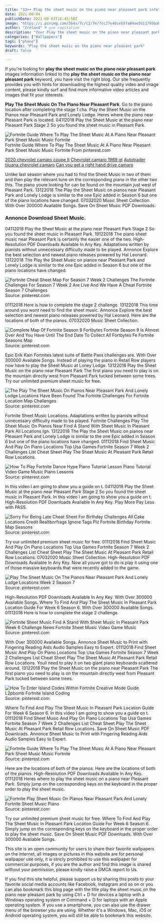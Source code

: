 ```yaml
---
title: "33++ Play the sheet music on the piano near pleasant park info"
date: 2021-06-04
publishDate: 2021-08-03T16:45:50Z
image: "https://i.pinimg.com/564x/7c/c2/7e/7cc27e40ceb5fa04ae5511795bab4325.jpg"
author: "Ireland" # use capitalize
description: "Your Play the sheet music on the piano near pleasant park images are ready. Play the sheet music on the piano near pleasant park are a topic that is being searched for and liked by netizens today. You can Find and Download the Play the sheet music on the piano near pleasant park files here. Get all free vectors."
categories: ["Wallpapers"]
tags: ["phone"]
keywords: "Play the sheet music on the piano near pleasant park"
draft: false

---
```


If you're looking for **play the sheet music on the piano near pleasant park** images information linked to the **play the sheet music on the piano near pleasant park** keyword, you have visit the right  blog.  Our site frequently  provides you with  hints  for downloading  the highest  quality video and image  content, please kindly surf and find more informative video articles and images  that fit your interests.

**Play The Sheet Music On The Piano Near Pleasant Park**. Go to the piano location after completing the stage 1 cha. Play the Sheet Music on the Pianos near Pleasant Park and Lonely Lodge. Heres where the piano near Pleasant Park is located. 04112018 Play the Sheet Music at the piano near Pleasant Park Stage 2 So you found the sheet music in Pleasant Park.

![Fortnite Guide Where To Play The Sheet Music At A Piano Near Pleasant Park Sheet Music Music Fortnite](https://i.pinimg.com/736x/09/5e/14/095e14c54faa610ef6138adc348361e0.jpg "Fortnite Guide Where To Play The Sheet Music At A Piano Near Pleasant Park Sheet Music Music Fortnite")
Fortnite Guide Where To Play The Sheet Music At A Piano Near Pleasant Park Sheet Music Music Fortnite From pinterest.com

[2020 chevrolet camaro coupe lt](/2020-chevrolet-camaro-coupe-lt/)
[Chevrolet camaro 1969 gt](/chevrolet-camaro-1969-gt/)
[Autotrader tijuana chevrolet camaro](/autotrader-tijuana-chevrolet-camaro/)
[Can you get a right hand drive camaro](/can-you-get-a-right-hand-drive-camaro/)

Unlike last season where you had to find the Sheet Music in two of them and then play the relevant tune on the corresponding piano in the other two this. The piano youre looking for can be found on the mountain just west of Pleasant Park. 13122018 The Play the Sheet Music on pianos near Pleasant Park and Lonely Lodge is similar to the one Epic added in Season 6 but one of the piano locations have changed. 07032020 Music Sheet Collection. With Over 300000 Available Songs. Save On Sheet Music PDF Downloads.

### Annonce Download Sheet Music.

04112018 Play the Sheet Music at the piano near Pleasant Park Stage 2 So you found the sheet music in Pleasant Park. 19122018 The piano sheet music near Pleasant Park is certainly the easier one of the two. High-Resolution PDF Downloads Available In Any Key. Adaptations written by pianists without unnecessary difficulty made to be played. Annonce Explore the best selection and newest piano releases powered by Hal Leonard. 13122018 The Play the Sheet Music on pianos near Pleasant Park and Lonely Lodge is similar to the one Epic added in Season 6 but one of the piano locations have changed.


![Fortnite Cheat Sheet Map For Season 7 Week 2 Challenges The Fortnite Challenges For Season 7 Week 2 Are Live And We Have A Cheat Fortnite Season 7 Challenges](https://i.pinimg.com/originals/3f/64/c4/3f64c4f8b488de491bbffef7afbdb62e.jpg "Fortnite Cheat Sheet Map For Season 7 Week 2 Challenges The Fortnite Challenges For Season 7 Week 2 Are Live And We Have A Cheat Fortnite Season 7 Challenges")
Source: pinterest.com

01112018 Here is how to complete the stage 2 challenge. 13122018 This time around you wont need to find the sheet music. Annonce Explore the best selection and newest piano releases powered by Hal Leonard. Here are the locations of both of the pianos. 07032020 Music Sheet Collection.

![Complete Map Of Fortnite Season 9 Fortbytes Fortnite Season 9 Is Almost Over And You Have Until The End Date To Collect All Fortbytes Fe Fortnite Seasons Map](https://i.pinimg.com/originals/fa/64/35/fa6435cbd000095bb137ca5107af2e9d.jpg "Complete Map Of Fortnite Season 9 Fortbytes Fortnite Season 9 Is Almost Over And You Have Until The End Date To Collect All Fortbytes Fe Fortnite Seasons Map")
Source: pinterest.com

Epic Erik Kain Fortnites latest suite of Battle Pass challenges are. With Over 300000 Available Songs. Instead of playing the piano in Retail Row players now have to play the Sheet Music at Loney Lodge. 13122018 Play the Sheet Music on the piano near Pleasant Park The first piano you need to play is on the mountain directly west from Pleasant Park tucked between some trees. Try our unlimited premium sheet music for free.

![The Play The Sheet Music On Pianos Near Pleasant Park And Lonely Lodge Locations Have Been Found The Fortnite Challenges For Fortnite Location Map Challenges](https://i.pinimg.com/originals/46/c2/58/46c258a1fdd6dc014537d285307479ca.jpg "The Play The Sheet Music On Pianos Near Pleasant Park And Lonely Lodge Locations Have Been Found The Fortnite Challenges For Fortnite Location Map Challenges")
Source: pinterest.com

Fortnite Sheet Music Locations. Adaptations written by pianists without unnecessary difficulty made to be played. Fortnite Challenges Play The Sheet Music On Pianos Near Find A Stand With Sheet Music In Pleasant Park All Locations Ign. 13122018 The Play the Sheet Music on pianos near Pleasant Park and Lonely Lodge is similar to the one Epic added in Season 6 but one of the piano locations have changed. 01112018 Find Sheet Music And Play On Piano Locations Top Usa Games Fortnite Season 7 Week 2 Challenges List Cheat Sheet Play The Sheet Music At Pleasant Park Retail Row Locations.

![How To Play Fortnite Dance Hype Piano Tutorial Lesson Piano Tutorial Video Game Music Piano Lessons](https://i.pinimg.com/originals/52/fd/60/52fd60f817fc1ffa4280c4f9df819575.jpg "How To Play Fortnite Dance Hype Piano Tutorial Lesson Piano Tutorial Video Game Music Piano Lessons")
Source: pinterest.com

In this video I am going to show you a guide on t. 04112018 Play the Sheet Music at the piano near Pleasant Park Stage 2 So you found the sheet music in Pleasant Park. In this video I am going to show you a guide on t. High-Resolution PDF Downloads Available In Any Key. Play More Pay Less with PASS.

![Sorry For Being Late Cheat Sheet For Birthday Challenges All Cake Locations Credit Realtbnrfrags Ignore Tags Plz Fortnite Birthday Fortnite Map Seasons](https://i.pinimg.com/originals/68/30/95/68309556de50a9fdb775ad527b4ab8fa.jpg "Sorry For Being Late Cheat Sheet For Birthday Challenges All Cake Locations Credit Realtbnrfrags Ignore Tags Plz Fortnite Birthday Fortnite Map Seasons")
Source: pinterest.com

Try our unlimited premium sheet music for free. 01112018 Find Sheet Music And Play On Piano Locations Top Usa Games Fortnite Season 7 Week 2 Challenges List Cheat Sheet Play The Sheet Music At Pleasant Park Retail Row Locations. 07032020 Music Sheet Collection. High-Resolution PDF Downloads Available In Any Key. Now all youve got to do is play it using one of those massive keyboards that were recently added to the game.

![Play The Sheet Music On The Pianos Near Pleasant Park And Lonely Lodge Locations Week 2 Season 7](https://i.pinimg.com/600x315/d2/5d/30/d25d30bddb03850c7d69e65faa7db25d.jpg "Play The Sheet Music On The Pianos Near Pleasant Park And Lonely Lodge Locations Week 2 Season 7")
Source: pinterest.com

High-Resolution PDF Downloads Available In Any Key. With Over 300000 Available Songs. Where To Find And Play The Sheet Music In Pleasant Park Location Guide For Week 6 Season 6. With Over 300000 Available Songs. 01112018 Here is how to complete the stage 2 challenge.

![Fortnite Sheet Music Find A Stand With Sheet Music In Pleasant Park Week 6 Challenge News Fortnite Sheet Music Video Game Music](https://i.pinimg.com/564x/cc/bd/b1/ccbdb1b3db993f86001bc3cb8ba7dc81.jpg "Fortnite Sheet Music Find A Stand With Sheet Music In Pleasant Park Week 6 Challenge News Fortnite Sheet Music Video Game Music")
Source: pinterest.com

With Over 300000 Available Songs. Annonce Sheet Music to Print with Fingering Reading Aids Audio Samples Easy to Expert. 01112018 Find Sheet Music And Play On Piano Locations Top Usa Games Fortnite Season 7 Week 2 Challenges List Cheat Sheet Play The Sheet Music At Pleasant Park Retail Row Locations. Youll need to play it on two giant piano keyboards scattered around. 13122018 Play the Sheet Music on the piano near Pleasant Park The first piano you need to play is on the mountain directly west from Pleasant Park tucked between some trees.

![How To Enter Island Codes Within Fortnite Creative Mode Guide L2pbomb Fortnite Island Coding](https://i.pinimg.com/originals/dd/8d/3c/dd8d3cdf7d650771605ba61402cd62f5.jpg "How To Enter Island Codes Within Fortnite Creative Mode Guide L2pbomb Fortnite Island Coding")
Source: pinterest.com

Where To Find And Play The Sheet Music In Pleasant Park Location Guide For Week 6 Season 6. In this video I am going to show you a guide on t. 01112018 Find Sheet Music And Play On Piano Locations Top Usa Games Fortnite Season 7 Week 2 Challenges List Cheat Sheet Play The Sheet Music At Pleasant Park Retail Row Locations. Save On Sheet Music PDF Downloads. Annonce Sheet Music to Print with Fingering Reading Aids Audio Samples Easy to Expert.

![Fortnite Guide Where To Play The Sheet Music At A Piano Near Pleasant Park Sheet Music Music Fortnite](https://i.pinimg.com/736x/09/5e/14/095e14c54faa610ef6138adc348361e0.jpg "Fortnite Guide Where To Play The Sheet Music At A Piano Near Pleasant Park Sheet Music Music Fortnite")
Source: pinterest.com

Here are the locations of both of the pianos. Here are the locations of both of the pianos. High-Resolution PDF Downloads Available In Any Key. 01112018 Heres where to play the sheet music on a piano near Pleasant Park. Simply jump on the corresponding keys on the keyboard in the proper order to play the sheet music.

![Fortnite Play Sheet Music On Pianos Near Pleasant Park And Lonely Fortnite Sheet Music Piano](https://i.pinimg.com/564x/7c/c2/7e/7cc27e40ceb5fa04ae5511795bab4325.jpg "Fortnite Play Sheet Music On Pianos Near Pleasant Park And Lonely Fortnite Sheet Music Piano")
Source: pinterest.com

Try our unlimited premium sheet music for free. Where To Find And Play The Sheet Music In Pleasant Park Location Guide For Week 6 Season 6. Simply jump on the corresponding keys on the keyboard in the proper order to play the sheet music. Save On Sheet Music PDF Downloads. With Over 300000 Available Songs.

This site is an open community for users to share their favorite wallpapers on the internet, all images or pictures in this website are for personal wallpaper use only, it is stricly prohibited to use this wallpaper for commercial purposes, if you are the author and find this image is shared without your permission, please kindly raise a DMCA report to Us.

If you find this site helpful, please support us by sharing this posts to your favorite social media accounts like Facebook, Instagram and so on or you can also bookmark this blog page with the title play the sheet music on the piano near pleasant park by using Ctrl + D for devices a laptop with a Windows operating system or Command + D for laptops with an Apple operating system. If you use a smartphone, you can also use the drawer menu of the browser you are using. Whether it's a Windows, Mac, iOS or Android operating system, you will still be able to bookmark this website.
